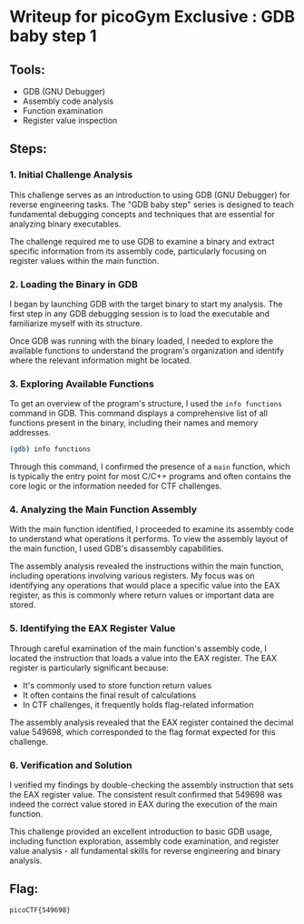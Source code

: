 # Writeup for picoGym Exclusive : GDB baby step 1

## Tools:
- GDB (GNU Debugger)
- Assembly code analysis
- Function examination
- Register value inspection

## Steps:

### 1. Initial Challenge Analysis
This challenge serves as an introduction to using GDB (GNU Debugger) for reverse engineering tasks. The "GDB baby step" series is designed to teach fundamental debugging concepts and techniques that are essential for analyzing binary executables.

The challenge required me to use GDB to examine a binary and extract specific information from its assembly code, particularly focusing on register values within the main function.

### 2. Loading the Binary in GDB
I began by launching GDB with the target binary to start my analysis. The first step in any GDB debugging session is to load the executable and familiarize myself with its structure.

Once GDB was running with the binary loaded, I needed to explore the available functions to understand the program's organization and identify where the relevant information might be located.

### 3. Exploring Available Functions
To get an overview of the program's structure, I used the `info functions` command in GDB. This command displays a comprehensive list of all functions present in the binary, including their names and memory addresses.

```bash
(gdb) info functions
```

Through this command, I confirmed the presence of a `main` function, which is typically the entry point for most C/C++ programs and often contains the core logic or the information needed for CTF challenges.

### 4. Analyzing the Main Function Assembly
With the main function identified, I proceeded to examine its assembly code to understand what operations it performs. To view the assembly layout of the main function, I used GDB's disassembly capabilities.

The assembly analysis revealed the instructions within the main function, including operations involving various registers. My focus was on identifying any operations that would place a specific value into the EAX register, as this is commonly where return values or important data are stored.

### 5. Identifying the EAX Register Value
Through careful examination of the main function's assembly code, I located the instruction that loads a value into the EAX register. The EAX register is particularly significant because:

- It's commonly used to store function return values
- It often contains the final result of calculations
- In CTF challenges, it frequently holds flag-related information

The assembly analysis revealed that the EAX register contained the decimal value 549698, which corresponded to the flag format expected for this challenge.

### 6. Verification and Solution
I verified my findings by double-checking the assembly instruction that sets the EAX register value. The consistent result confirmed that 549698 was indeed the correct value stored in EAX during the execution of the main function.

This challenge provided an excellent introduction to basic GDB usage, including function exploration, assembly code examination, and register value analysis - all fundamental skills for reverse engineering and binary analysis.

## Flag:
```picoCTF{549698}```

